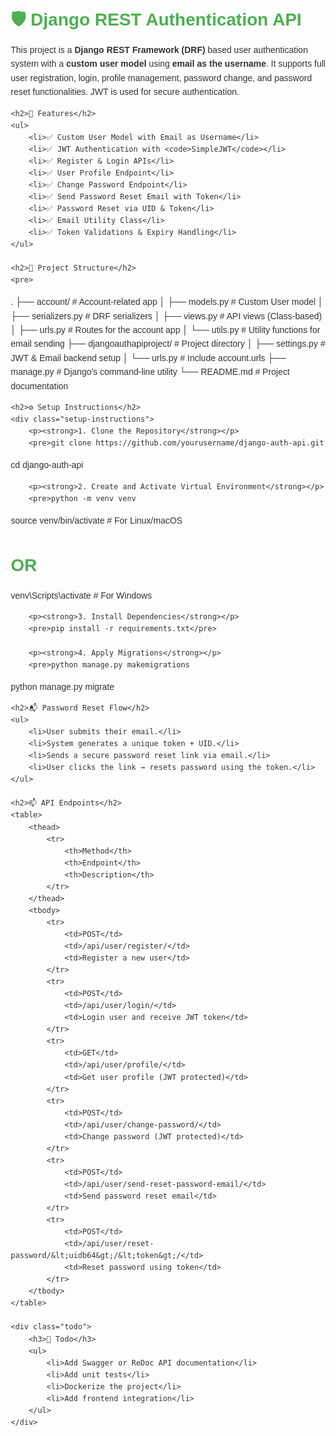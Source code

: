 <!DOCTYPE html>
<html lang="en">
<head>
    <meta charset="UTF-8">
    <meta name="viewport" content="width=device-width, initial-scale=1.0">
    <title>Django REST Authentication API</title>
    <style>
        body {
            font-family: Arial, sans-serif;
            line-height: 1.6;
            margin: 20px;
            color: #333;
        }
        h1, h2, h3 {
            color: #4CAF50;
        }
        h1 {
            font-size: 2em;
            margin-bottom: 10px;
        }
        h2 {
            margin-top: 20px;
        }
        ul {
            list-style-type: none;
            padding: 0;
        }
        li {
            margin: 5px 0;
        }
        table {
            width: 100%;
            border-collapse: collapse;
            margin-top: 20px;
        }
        table, th, td {
            border: 1px solid #ddd;
        }
        th, td {
            padding: 8px;
            text-align: left;
        }
        .todo {
            background-color: #ffeb3b;
            padding: 10px;
            margin-top: 20px;
        }
        .setup-instructions {
            background-color: #f1f1f1;
            padding: 15px;
            border-radius: 5px;
        }
    </style>
</head>
<body>
    <h1>🛡️ Django REST Authentication API</h1>
    <p>This project is a <strong>Django REST Framework (DRF)</strong> based user authentication system with a <strong>custom user model</strong> using <strong>email as the username</strong>. It supports full user registration, login, profile management, password change, and password reset functionalities. JWT is used for secure authentication.</p>
    
    <h2>🚀 Features</h2>
    <ul>
        <li>✅ Custom User Model with Email as Username</li>
        <li>✅ JWT Authentication with <code>SimpleJWT</code></li>
        <li>✅ Register & Login APIs</li>
        <li>✅ User Profile Endpoint</li>
        <li>✅ Change Password Endpoint</li>
        <li>✅ Send Password Reset Email with Token</li>
        <li>✅ Password Reset via UID & Token</li>
        <li>✅ Email Utility Class</li>
        <li>✅ Token Validations & Expiry Handling</li>
    </ul>

    <h2>📂 Project Structure</h2>
    <pre>
. 
├── account/                             # Account-related app
│   ├── models.py                        # Custom User model
│   ├── serializers.py                   # DRF serializers
│   ├── views.py                         # API views (Class-based)
│   ├── urls.py                          # Routes for the account app
│   └── utils.py                         # Utility functions for email sending
├── djangoauthapiproject/                # Project directory
│   ├── settings.py                      # JWT & Email backend setup
│   └── urls.py                          # Include account.urls
├── manage.py                            # Django's command-line utility
└── README.md                            # Project documentation
    </pre>

    <h2>⚙️ Setup Instructions</h2>
    <div class="setup-instructions">
        <p><strong>1. Clone the Repository</strong></p>
        <pre>git clone https://github.com/yourusername/django-auth-api.git
cd django-auth-api</pre>

        <p><strong>2. Create and Activate Virtual Environment</strong></p>
        <pre>python -m venv venv
source venv/bin/activate   # For Linux/macOS
# OR
venv\Scripts\activate      # For Windows</pre>

        <p><strong>3. Install Dependencies</strong></p>
        <pre>pip install -r requirements.txt</pre>

        <p><strong>4. Apply Migrations</strong></p>
        <pre>python manage.py makemigrations
python manage.py migrate</pre>
    </div>

    <h2>📬 Password Reset Flow</h2>
    <ul>
        <li>User submits their email.</li>
        <li>System generates a unique token + UID.</li>
        <li>Sends a secure password reset link via email.</li>
        <li>User clicks the link → resets password using the token.</li>
    </ul>

    <h2>📫 API Endpoints</h2>
    <table>
        <thead>
            <tr>
                <th>Method</th>
                <th>Endpoint</th>
                <th>Description</th>
            </tr>
        </thead>
        <tbody>
            <tr>
                <td>POST</td>
                <td>/api/user/register/</td>
                <td>Register a new user</td>
            </tr>
            <tr>
                <td>POST</td>
                <td>/api/user/login/</td>
                <td>Login user and receive JWT token</td>
            </tr>
            <tr>
                <td>GET</td>
                <td>/api/user/profile/</td>
                <td>Get user profile (JWT protected)</td>
            </tr>
            <tr>
                <td>POST</td>
                <td>/api/user/change-password/</td>
                <td>Change password (JWT protected)</td>
            </tr>
            <tr>
                <td>POST</td>
                <td>/api/user/send-reset-password-email/</td>
                <td>Send password reset email</td>
            </tr>
            <tr>
                <td>POST</td>
                <td>/api/user/reset-password/&lt;uidb64&gt;/&lt;token&gt;/</td>
                <td>Reset password using token</td>
            </tr>
        </tbody>
    </table>

    <div class="todo">
        <h3>📌 Todo</h3>
        <ul>
            <li>Add Swagger or ReDoc API documentation</li>
            <li>Add unit tests</li>
            <li>Dockerize the project</li>
            <li>Add frontend integration</li>
        </ul>
    </div>
</body>
</html>
